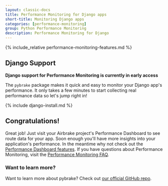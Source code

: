 ```yaml
---
layout: classic-docs
title: Performance Monitoring for Django apps
short-title: Monitoring Django apps
categories: [performance-monitoring]
group: Python Performance Monitoring
description: Performance Monitoring for Django
---
```


{% include_relative performance-monitoring-features.md %}

## Django Support

**Django support for Performance Monitoring is currently in early access**

The `pybrake` package makes it quick and easy to monitor your Django app's
performance. It only takes a few minutes to start collecting real performance
data so let's jump right in!

{% include django-install.md %}

## Congratulations!

Great job! Just visit your Airbrake project's Performance Dashboard to see route
data for your app. Soon enough you'll have more insights into your application's
performance. In the meantime why not check out the [Performance Dashboard
features](/docs/performance-monitoring/performance-dashboard-features/). If you
have questions about Performance Monitoring, visit the [Performance Monitoring
FAQ](/docs/performance-monitoring/frequently-asked-questions/).

### Want to learn more?

Want to learn more about pybrake? Check out [our official GitHub repo](https://github.com/airbrake/pybrake).
